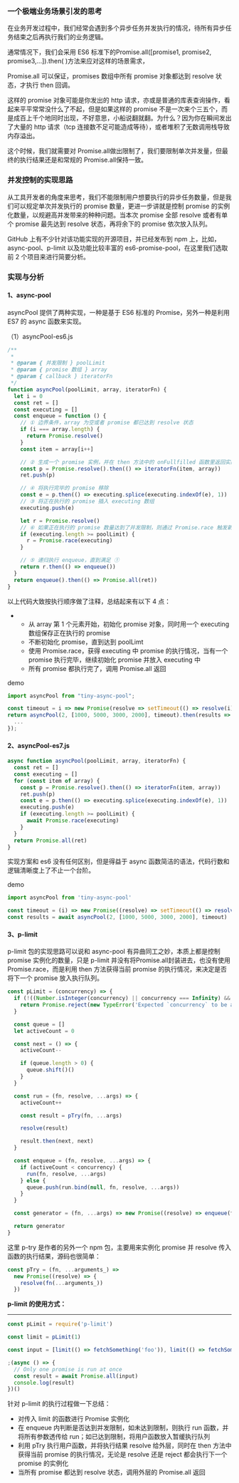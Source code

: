### 一个极端业务场景引发的思考

在业务开发过程中，我们经常会遇到多个异步任务并发执行的情况，待所有异步任务结束之后再执行我们的业务逻辑。

通常情况下，我们会采用 ES6 标准下的Promise.all([promise1, promise2, promise3,...]).then( )方法来应对这样的场景需求，

Promise.all 可以保证，promises 数组中所有 promise 对象都达到 resolve 状态，才执行 then 回调。

这样的 promise 对象可能是你发出的 http 请求，亦或是普通的库表查询操作，看起来平平常常没什么了不起，但是如果这样的 promise 不是一次来个三五个，而是成百上千个地同时出现，不好意思，小船说翻就翻。为什么？因为你在瞬间发出了大量的 http 请求（tcp 连接数不足可能造成等待），或者堆积了无数调用栈导致内存溢出。

这个时候，我们就需要对 Promise.all做出限制了，我们要限制单次并发量，但最终的执行结果还是和常规的 Promise.all保持一致。

### 并发控制的实现思路

从工具开发者的角度来思考，我们不能限制用户想要执行的异步任务数量，但是我们可以规定单次并发执行的 promise 数量，更进一步讲就是控制 promise 的实例化数量，以规避高并发带来的种种问题。当本次 promise 全部 resolve 或者有单个 promise 最先达到 resolve 状态，再将余下的 promise 依次放入队列。

GitHub 上有不少针对该功能实现的开源项目，并已经发布到 npm 上，比如，async-pool、p-limit 以及功能比较丰富的 es6-promise-pool，在这里我们选取前 2 个项目来进行简要分析。

[
](https://blog.csdn.net/ghostlpx/article/details/106431837)

### 实现与分析

#### 1、async-pool

asyncPool 提供了两种实现，一种是基于 ES6 标准的 Promise，另外一种是利用 ES7 的 async 函数来实现。

（1）asyncPool-es6.js

```js
/**
 *
 * @param { 并发限制 } poolLimit
 * @param { promise 数组 } array
 * @param { callback } iteratorFn
 */
function asyncPool(poolLimit, array, iteratorFn) {
  let i = 0
  const ret = []
  const executing = []
  const enqueue = function () {
    // ① 边界条件，array 为空或者 promise 都已达到 resolve 状态
    if (i === array.length) {
      return Promise.resolve()
    }
    const item = array[i++]

    // ② 生成一个 promise 实例，并在 then 方法中的 onFullfilled 函数里返回实际要执行的 promise，
    const p = Promise.resolve().then(() => iteratorFn(item, array))
    ret.push(p)

    // ④ 将执行完毕的 promise 移除
    const e = p.then(() => executing.splice(executing.indexOf(e), 1))
    // ③ 将正在执行的 promise 插入 executing 数组
    executing.push(e)

    let r = Promise.resolve()
    // ⑥ 如果正在执行的 promise 数量达到了并发限制，则通过 Promise.race 触发新的 promise 执行
    if (executing.length >= poolLimit) {
      r = Promise.race(executing)
    }

    // ⑤ 递归执行 enqueue，直到满足 ①
    return r.then(() => enqueue())
  }
  return enqueue().then(() => Promise.all(ret))
}
```

以上代码大致按执行顺序做了注释，总结起来有以下 4 点：

-   -   从 array 第 1 个元素开始，初始化 promise 对象，同时用一个 executing 数组保存正在执行的 promise
    -   不断初始化 promise，直到达到 poolLimt
    -   使用 Promise.race，获得 executing 中 promise 的执行情况，当有一个 promise 执行完毕，继续初始化 promise 并放入 executing 中
    -   所有 promise 都执行完了，调用 Promise.all 返回

demo

```js
import asyncPool from "tiny-async-pool";

const timeout = i => new Promise(resolve => setTimeout(() => resolve(i), i));
return asyncPool(2, [1000, 5000, 3000, 2000], timeout).then(results => {
  ...
});
```

[
](https://blog.csdn.net/ghostlpx/article/details/106431837)

#### 2、asyncPool-es7.js

```js
async function asyncPool(poolLimit, array, iteratorFn) {
  const ret = []
  const executing = []
  for (const item of array) {
    const p = Promise.resolve().then(() => iteratorFn(item, array))
    ret.push(p)
    const e = p.then(() => executing.splice(executing.indexOf(e), 1))
    executing.push(e)
    if (executing.length >= poolLimit) {
      await Promise.race(executing)
    }
  }
  return Promise.all(ret)
}
```

实现方案和 es6 没有任何区别，但是得益于 async 函数简洁的语法，代码行数和逻辑清晰度上了不止一个台阶。

demo

```js
import asyncPool from 'tiny-async-pool'

const timeout = (i) => new Promise((resolve) => setTimeout(() => resolve(i), i))
const results = await asyncPool(2, [1000, 5000, 3000, 2000], timeout)
```

#### 3、p-limit

p-limit 包的实现思路可以说和 async-pool 有异曲同工之妙，本质上都是控制 promise 实例化的数量，只是 p-limit 并没有将Promise.all封装进去，也没有使用Promise.race，而是利用 then 方法获得当前 promise 的执行情况，来决定是否将下一个 promise 放入执行队列。

```js
const pLimit = (concurrency) => {
  if (!((Number.isInteger(concurrency) || concurrency === Infinity) && concurrency > 0)) {
    return Promise.reject(new TypeError('Expected `concurrency` to be a number from 1 and up'))
  }

  const queue = []
  let activeCount = 0

  const next = () => {
    activeCount--

    if (queue.length > 0) {
      queue.shift()()
    }
  }

  const run = (fn, resolve, ...args) => {
    activeCount++

    const result = pTry(fn, ...args)

    resolve(result)

    result.then(next, next)
  }

  const enqueue = (fn, resolve, ...args) => {
    if (activeCount < concurrency) {
      run(fn, resolve, ...args)
    } else {
      queue.push(run.bind(null, fn, resolve, ...args))
    }
  }

  const generator = (fn, ...args) => new Promise((resolve) => enqueue(fn, resolve, ...args))

  return generator
}
```

[
](https://blog.csdn.net/ghostlpx/article/details/106431837)

这里 p-try 是作者的另外一个 npm 包，主要用来实例化 promise 并 resolve 传入函数的执行结果，源码也很简单：

```js
const pTry = (fn, ...arguments_) =>
  new Promise((resolve) => {
    resolve(fn(...arguments_))
  })
```

**p-limit 的使用方式：**

****

```js
const pLimit = require('p-limit')

const limit = pLimit(1)

const input = [limit(() => fetchSomething('foo')), limit(() => fetchSomething('bar')), limit(() => doSomething())]

;(async () => {
  // Only one promise is run at once
  const result = await Promise.all(input)
  console.log(result)
})()
```

针对 p-limit 的执行过程做一下总结：

-   对传入 limit 的函数进行 Promise 实例化
-   在 enqueue 内判断是否达到并发限制，如未达到限制，则执行 run 函数，并将所有参数透传给 run；如已达到限制，将用户函数放入暂缓执行队列
-   利用 pTry 执行用户函数，并将执行结果 resolve 给外层，同时在 then 方法中获得当前 promise 的执行情况，无论是 resolve 还是 reject 都会执行下一个 promise 的实例化
-   当所有 promise 都达到 resolve 状态，调用外层的 Promise.all 返回

[
](https://blog.csdn.net/ghostlpx/article/details/106431837)